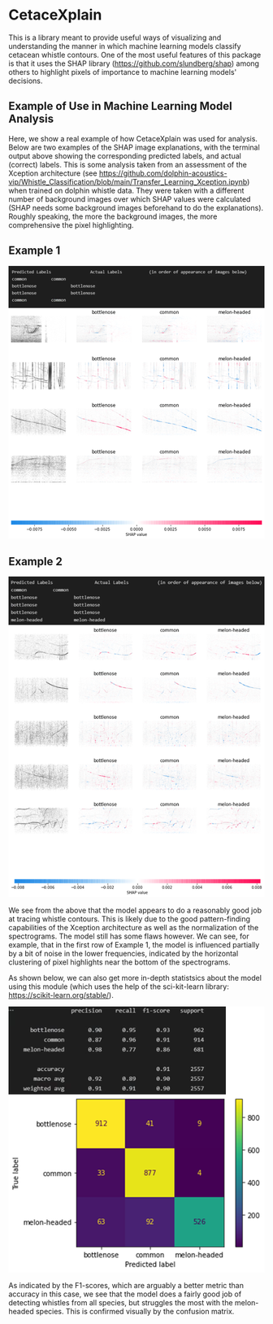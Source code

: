 # CetaceXplain
This is a library meant to provide useful ways of visualizing and understanding the  manner in which machine learning models classify cetacean whistle contours. One of the most useful features of this package is that it uses the SHAP library (https://github.com/slundberg/shap) among others to
 highlight pixels of importance to machine learning models' decisions.
 
## Example of Use in Machine Learning Model Analysis
Here, we show a real example of how CetaceXplain was used for analysis. Below are two examples of the SHAP image explanations, with the terminal output above showing the corresponding predicted labels, and actual (correct) labels. This is some analysis taken from an assessment of the Xception architecture (see https://github.com/dolphin-acoustics-vip/Whistle_Classification/blob/main/Transfer_Learning_Xception.ipynb) when trained on dolphin whistle data. They were taken with a different number of background images over which SHAP values were calculated (SHAP needs some background images beforehand to do the explanations). Roughly speaking, the more the background images, the more comprehensive the pixel highlighting.

## Example 1
<img src = "images/Sample_Image_Explanation1.png" width = "700">

## Example 2
<img src = "images/Sample_Image_Explanation2.png" width = "700">

We see from the above that the model appears to do a reasonably good job at tracing whistle contours. This is likely due to the good pattern-finding capabilities of the Xception architecture as well as the normalization of the spectrograms. The model still has some flaws however. We can see, for example, that in the first row of Example 1,  the model is influenced partially by a bit of noise in the lower frequencies, indicated by the horizontal clustering of pixel highlights near the bottom of the spectrograms.

As shown below, we can also get more in-depth statistsics about the model using this module (which uses the help of the sci-kit-learn library: https://scikit-learn.org/stable/).

<img src = "images/Sample_Image_Explanation3.png" width = "600">

As indicated by the F1-scores, which are arguably a better metric than accuracy in this case, we see that the model does a fairly good job of detecting whistles from all species, but struggles the most with the melon-headed species. This is confirmed visually by the confusion matrix.
